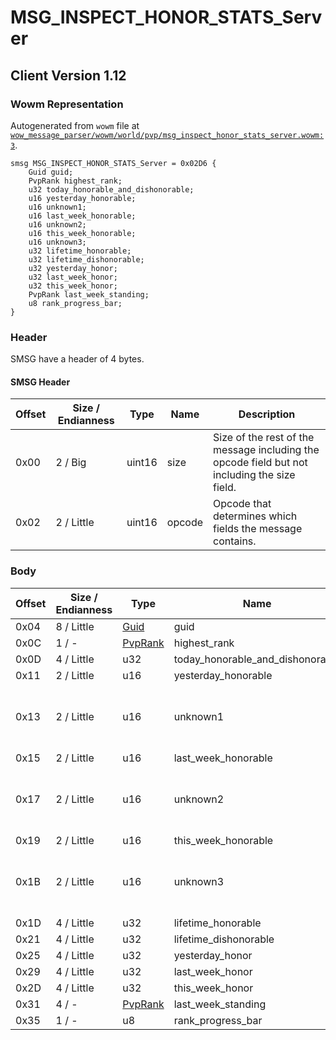 # MSG_INSPECT_HONOR_STATS_Server

## Client Version 1.12

### Wowm Representation

Autogenerated from `wowm` file at [`wow_message_parser/wowm/world/pvp/msg_inspect_honor_stats_server.wowm:3`](https://github.com/gtker/wow_messages/tree/main/wow_message_parser/wowm/world/pvp/msg_inspect_honor_stats_server.wowm#L3).
```rust,ignore
smsg MSG_INSPECT_HONOR_STATS_Server = 0x02D6 {
    Guid guid;
    PvpRank highest_rank;
    u32 today_honorable_and_dishonorable;
    u16 yesterday_honorable;
    u16 unknown1;
    u16 last_week_honorable;
    u16 unknown2;
    u16 this_week_honorable;
    u16 unknown3;
    u32 lifetime_honorable;
    u32 lifetime_dishonorable;
    u32 yesterday_honor;
    u32 last_week_honor;
    u32 this_week_honor;
    PvpRank last_week_standing;
    u8 rank_progress_bar;
}
```
### Header

SMSG have a header of 4 bytes.

#### SMSG Header

| Offset | Size / Endianness | Type   | Name   | Description |
| ------ | ----------------- | ------ | ------ | ----------- |
| 0x00   | 2 / Big           | uint16 | size   | Size of the rest of the message including the opcode field but not including the size field.|
| 0x02   | 2 / Little        | uint16 | opcode | Opcode that determines which fields the message contains.|

### Body

| Offset | Size / Endianness | Type | Name | Description | Comment |
| ------ | ----------------- | ---- | ---- | ----------- | ------- |
| 0x04 | 8 / Little | [Guid](../spec/packed-guid.md) | guid |  |  |
| 0x0C | 1 / - | [PvpRank](pvprank.md) | highest_rank |  |  |
| 0x0D | 4 / Little | u32 | today_honorable_and_dishonorable |  |  |
| 0x11 | 2 / Little | u16 | yesterday_honorable |  |  |
| 0x13 | 2 / Little | u16 | unknown1 |  | vmangos: Unknown (deprecated, yesterday dishonourable?) |
| 0x15 | 2 / Little | u16 | last_week_honorable |  |  |
| 0x17 | 2 / Little | u16 | unknown2 |  | vmangos: Unknown (deprecated, last week dishonourable?) |
| 0x19 | 2 / Little | u16 | this_week_honorable |  |  |
| 0x1B | 2 / Little | u16 | unknown3 |  | vmangos: Unknown (deprecated, this week dishonourable?) |
| 0x1D | 4 / Little | u32 | lifetime_honorable |  |  |
| 0x21 | 4 / Little | u32 | lifetime_dishonorable |  |  |
| 0x25 | 4 / Little | u32 | yesterday_honor |  |  |
| 0x29 | 4 / Little | u32 | last_week_honor |  |  |
| 0x2D | 4 / Little | u32 | this_week_honor |  |  |
| 0x31 | 4 / - | [PvpRank](pvprank.md) | last_week_standing |  |  |
| 0x35 | 1 / - | u8 | rank_progress_bar |  |  |

